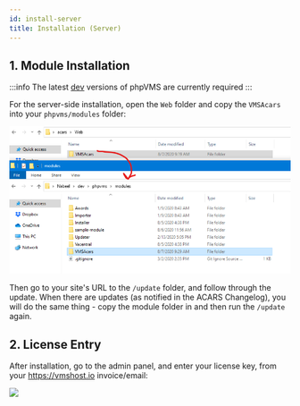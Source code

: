 ```yaml
---
id: install-server
title: Installation (Server)
---
```


## 1. Module Installation

:::info
The latest [dev](http://downloads.phpvms.net/phpvms-7.0.0-dev.tar.gz) versions of phpVMS are currently required
:::

For the server-side installation, open the `Web` folder and copy the `VMSAcars` into your `phpvms/modules` folder:

![](img/copy_module_folder.png)

Then go to your site's URL to the `/update` folder, and follow through the update. When there are updates (as notified in the ACARS Changelog), you will do the same thing - copy the module folder in and then run the `/update` again.

## 2. License Entry

After installation, go to the admin panel, and enter your license key, from your https://vmshost.io invoice/email:

![](img/module_config.png)
